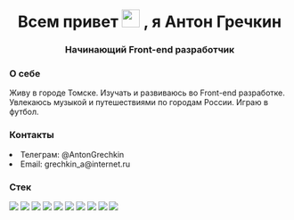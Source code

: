 <h1 align="center">Всем привет <img src="https://github.com/blackcater/blackcater/raw/main/images/Hi.gif" height="32"/> , я Антон Гречкин </h1>
<h3 align="center">Начинающий Front-end разработчик</h3>
<h3>О себе</h3>
<p> Живу в городе Томске. Изучать и развиваюсь во Front-end разработке. Увлекаюсь музыкой и путешествиями по городам России. Играю в футбол. </p>
<h3>Контакты</h3>
<li>Телеграм: @AntonGrechkin</li>
<li>Email: grechkin_a@internet.ru</li>
<h3>Стек</h3>
<img src='https://img.shields.io/badge/react-%2320232a.svg?style=for-the-badge&logo=react&logoColor=%2361DAFB'>
<img src='https://img.shields.io/badge/javascript-%23323330.svg?style=for-the-badge&logo=javascript&logoColor=%23F7DF1E'>
<img src='https://img.shields.io/badge/html5-%23E34F26.svg?style=for-the-badge&logo=html5&logoColor=white'>
<img src='https://img.shields.io/badge/Postman-FF6C37?style=for-the-badge&logo=postman&logoColor=white'>
<img src='https://img.shields.io/badge/Babel-F9DC3e?style=for-the-badge&logo=babel&logoColor=black'>
<img src='https://img.shields.io/badge/webpack-%238DD6F9.svg?style=for-the-badge&logo=webpack&logoColor=black'>
<img src='https://img.shields.io/badge/MongoDB-%234ea94b.svg?style=for-the-badge&logo=mongodb&logoColor=white'>
<img src='https://img.shields.io/badge/github%20pages-121013?style=for-the-badge&logo=github&logoColor=white'>
<img src='https://img.shields.io/badge/css3-%231572B6.svg?style=for-the-badge&logo=css3&logoColor=white'>
<img src='https://img.shields.io/badge/figma-%23F24E1E.svg?style=for-the-badge&logo=figma&logoColor=white'>
